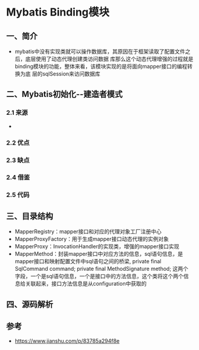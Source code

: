 # Mybatis Binding模块
## 一、简介 
+  mybatis中没有实现类就可以操作数据库，其原因在于框架读取了配置文件之后，底层使用了动态代理创建类访问数据
库那么这个动态代理增强的过程就是binding模块的功能，整体来看，该模块实现的是将面向mapper接口的编程转换为底
层的sqlSession来访问数据库

## 二、Mybatis初始化--建造者模式
### 2.1 来源
+ 


### 2.2 优点 

### 2.3 缺点 

### 2.4 借鉴 

### 2.5 代码
 

## 三、目录结构 
+ MapperRegistry：mapper接口和对应的代理对象工厂注册中心
+ MapperProxyFactory：用于生成mapper接口动态代理的实例对象
+ MapperProxy：InvocationHandler的实现类，增强的mapper接口实现
+ MapperMethod：封装mapper接口中对应方法的信息，sql语句信息，是mapper接口和映射配置文件中sql语句之间的桥梁,
  private final SqlCommand command;
  private final MethodSignature method;
这两个字段，一个是sql语句信息，一个是接口中的方法信息，这个类将这个两个信息给关联起来，接口方法信息是从configuration中获取的

## 四、源码解析

## 参考
+ https://www.jianshu.com/p/83785a294f8e
